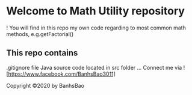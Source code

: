 # Welcome to Math Utility repository
!
You will find in this repo my own code regarding to most common math methods, e.g.getFactorial()

## This repo contains
.gitignore file
Java source code located in src folder
...
Connect me via
![https://www.facebook.com/BanhsBao3011]

Copyright ©2020 by BanhsBao
